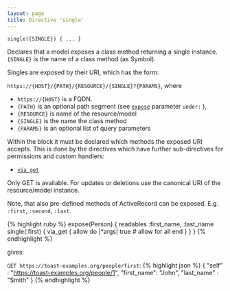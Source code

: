 ```yaml
---
layout: page
title: Directive 'single'
---
```


`single({SINGLE}) { ... }`

Declares that a model exposes a class method returning a single instance. `{SINGLE}` is the name of a class method (as Symbol).

Singles are exposed by their URI, which has the form:

`https://{HOST}/{PATH}/{RESOURCE}/{SINGLE}?{PARAMS}`, where

* `https://{HOST}` is a FQDN.
* `{PATH}` is an optional path segment (see [`expose`](expose) parameter `under:` ),
* `{RESOURCE}` is name of the resource/model
* `{SINGLE}` is the name the class method
* `{PARAMS}` is an optional list of query parameters

Within the block it must be declared which methods the exposed URI
accepts. This is done by the directives which have further
sub-directives for permissions and custom handlers:

* [`via_get`](via_get) <!-- [E.1] -->

Only GET is available. For updates or deletions use the canonical URI of the resource/model instance.

Note, that also pre-defined methods of ActiveRecord can be exposed. E.g. `:first`, `:second`, `:last`.

{% highlight ruby %}
expose(Person) {
  readables :first_name, :last_name
  single(:first) {
    via_get {
      allow do |*args|
        true # allow for all
      end
    }
  }
}
{% endhighlight %}

gives:

`GET https://toast-examples.org/people/first`:
{% highlight json %}
{
    "self"      : "https://toast-examples.org/people/1",
    "first_name": "John",
    "last_name" : "Smith"
}
{% endhighlight %}
